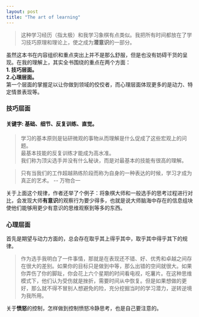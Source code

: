 ```yaml
---
layout: post
title: "The art of learning"
---
```


>这种学习经历（指太极）和我学习象棋有点类似。我把所有时间都放在了学习技巧原理和理论上，使之成为**潜意识**的一部分。

虽然这本书在内容组织和重点突出上并不是那么舒服，但是也没有妨碍干货的呈现。在我的理解上，其实全书围绕的重点在两个方面：    
**1. 技巧层面。**    
**2.心理层面。**    
第一个层面的掌握足以让你做到领域的佼佼者，而心理层面体现更多的是动力、特定情景表现等。    

### 技巧层面    

#### 关键字: 基础、细节、反复训练、直觉。    

> 学习的基本原则是钻研微观的事物从而理解是什么促成了这些宏观上的问题。    
> 最基本技能的反复训练才能成为高水准。    
> 我们称为顶尖选手并没有什么秘诀，而是对最基本的技能有很高的理解。    

> 只有当我们的工作超越熟练阶段而称为自身的一种表达的时候，学习才成为真正的艺术。 -- 万物合一   

关于上面这个规律，作者还举了个例子：将象棋大师和一般选手的思考过程进行对比，会发现大师**有意识**的观察行为要少得多，也就是说大师脑海中存在的信息组块使他们能够用更少有意识的思维观察到等多的东西。

### 心理层面
首先是期望与动力方面的，总会存在取乎其上得乎其中，取乎其中得乎其下的规律。    

>作为选手我明白了一件事情，那就是在表现还不错、好、优秀和卓越之间存在很大的差别。如果你的目标只是做到中等，那么出错的空间就很大。如果你弄伤了你的脚趾，你会花上六个星期的时间看电视，吃薯片。在这种思维模式下，他们认为受伤就是挫折，需要时间从中恢复。但是如果想做的更好，那么就不得不冒别人想避免的险，充分挖掘当时的学习潜力，逆转逆境为我所用。    

关于**愤怒**的控制，怎样做到控制愤怒冷静思考，也是自己要注意的。
